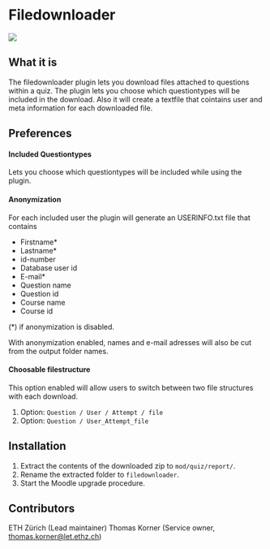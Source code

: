 # Filedownloader

![](https://github.com/ethz-let/quiz-report_filedownloader/actions/workflows/moodle-ci.yml/badge.svg)

## What it is
The filedownloader plugin lets you download files attached to questions within a quiz.
The plugin lets you choose which questiontypes will be included in the download. 
Also it will create a textfile that cointains user and meta information for each downloaded file.

## Preferences

#### Included Questiontypes
Lets you choose which questiontypes will be included while using the plugin.

#### Anonymization
For each included user the plugin will generate an USERINFO.txt file that contains

 * Firstname* 
 * Lastname*
 * id-number
 * Database user id
 * E-mail*
 * Question name
 * Question id
 * Course name
 * Course id

(*) if anonymization is disabled.

With anonymization enabled, names and e-mail adresses will also be cut from the output folder names.

#### Choosable filestructure
This option enabled will allow users to switch between two file structures with each download.

1. Option: `Question / User / Attempt / file`
1. Option: `Question / User_Attempt_file`

## Installation
1. Extract the contents of the downloaded zip to `mod/quiz/report/`.
1. Rename the extracted folder to `filedownloader`.
1. Start the Moodle upgrade procedure.

## Contributors
ETH Zürich (Lead maintainer)
Thomas Korner (Service owner, thomas.korner@let.ethz.ch)